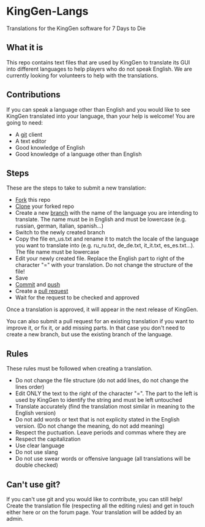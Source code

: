 # KingGen-Langs
Translations for the KingGen software for 7 Days to Die

## What it is
This repo contains text files that are used by KingGen to translate its GUI into different languages to help players who do not speak English. We are currently looking for volunteers to help with the translations.

## Contributions
If you can speak a language other than English and you would like to see KingGen translated into your language, than your help is welcome!
You are going to need:
* A [git](https://git-scm.com/) client
* A text editor
* Good knowledge of English
* Good knowledge of a language other than English

## Steps
These are the steps to take to submit a new translation:
* [Fork](https://docs.github.com/en/get-started/quickstart/fork-a-repo) this repo
* [Clone](https://docs.github.com/en/github/creating-cloning-and-archiving-repositories/cloning-a-repository-from-github/cloning-a-repository) your forked repo
* Create a new [branch](https://docs.github.com/en/desktop/contributing-and-collaborating-using-github-desktop/making-changes-in-a-branch/managing-branches) with the name of the language you are intending to translate. The name must be in English and must be lowercase (e.g. russian, german, italian, spanish...)
* Switch to the newly created branch
* Copy the file en_us.txt and rename it to match the locale of the language you want to translate into (e.g. ru_ru.txt, de_de.txt, it_it.txt, es_es.txt...). The file name must be lowercase
* Edit your newly created file. Replace the English part to right of the character "=" with your translation. Do not change the structure of the file!
* Save
* [Commit](https://github.com/git-guides/git-commit) and [push](https://github.com/git-guides/git-push)
* Create a [pull request](https://docs.github.com/en/github/collaborating-with-pull-requests/proposing-changes-to-your-work-with-pull-requests/about-pull-requests)
* Wait for the request to be checked and approved

Once a translation is approved, it will appear in the next release of KingGen.

You can also submit a pull request for an existing translation if you want to improve it, or fix it, or add missing parts. In that case you don't need to create a new branch, but use the existing branch of the language.

## Rules
These rules must be followed when creating a translation.
* Do not change the file structure (do not add lines, do not change the lines order)
* Edit ONLY the text to the right of the character "=". The part to the left is used by KingGen to identify the string and must be left untouched
* Translate accurately (find the translation most similar in meaning to the English version)
* Do not add words or text that is not explicity stated in the English version. (Do not change the meaning, do not add meaning)
* Respect the puctuation. Leave periods and commas where they are
* Respect the capitalization
* Use clear language
* Do not use slang
* Do not use swear words or offensive language (all translations will be double checked)

## Can't use git?
If you can't use git and you would like to contribute, you can still help! Create the translation file (respecting all the editing rules) and get in touch either here or on the forum page. Your translation will be added by an admin.

